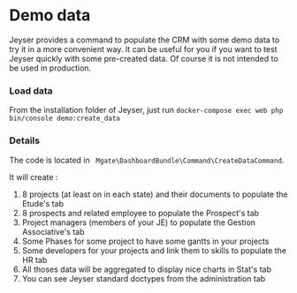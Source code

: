 # Demo data


Jeyser provides a command to populate the CRM with some demo data to try it in a more convenient way. 
It can be useful for you if you want to test Jeyser quickly with some pre-created data. 
Of course it is not intended to be used in production.

### Load data

From the installation folder of Jeyser, just run `docker-compose exec web php bin/console demo:create_data`

### Details

The code is located in ` Mgate\DashboardBundle\Command\CreateDataCommand`.

It will create : 

 1. 8 projects (at least on in each state) and their documents to populate the Etude's tab
 2. 8 prospects and related employee to populate the Prospect's tab
 3. Project managers (members of your JE) to populate the Gestion Associative's tab
 4. Some Phases for some project to have some gantts in your projects
 5. Some developers for your projects and link them to skills to populate the HR tab
 6. All thoses data will be aggregated to display nice charts in Stat's tab
 7. You can see Jeyser standard doctypes from the administration tab
 
